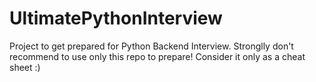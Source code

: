 # UltimatePythonInterview
Project to get prepared for Python Backend Interview. Stronglly don't recommend to use only this repo to prepare! Consider it only as a cheat sheet :)
